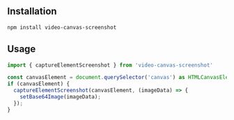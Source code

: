 ## Installation

```bash
npm install video-canvas-screenshot
```

## Usage

```typescript
import { captureElementScreenshot } from 'video-canvas-screenshot'

const canvasElement = document.querySelector('canvas') as HTMLCanvasElement;
if (canvasElement) {
  captureElementScreenshot(canvasElement, (imageData) => {
    setBase64Image(imageData);
  });
}
```